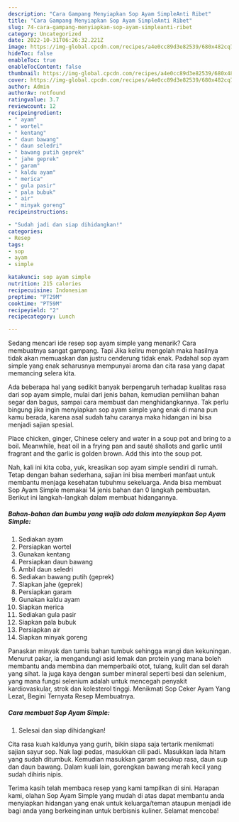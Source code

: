 ```yaml
---
description: "Cara Gampang Menyiapkan Sop Ayam SimpleAnti Ribet"
title: "Cara Gampang Menyiapkan Sop Ayam SimpleAnti Ribet"
slug: 74-cara-gampang-menyiapkan-sop-ayam-simpleanti-ribet
category: Uncategorized
date: 2022-10-31T06:26:32.221Z
image: https://img-global.cpcdn.com/recipes/a4e0cc89d3e82539/680x482cq70/sop-ayam-simple-foto-resep-utama.jpg
hideToc: false
enableToc: true
enableTocContent: false
thumbnail: https://img-global.cpcdn.com/recipes/a4e0cc89d3e82539/680x482cq70/sop-ayam-simple-foto-resep-utama.jpg
cover: https://img-global.cpcdn.com/recipes/a4e0cc89d3e82539/680x482cq70/sop-ayam-simple-foto-resep-utama.jpg
author: Admin
authorAv: notfound
ratingvalue: 3.7
reviewcount: 12
recipeingredient:
- " ayam"
- " wortel"
- " kentang"
- " daun bawang"
- " daun seledri"
- " bawang putih geprek"
- " jahe geprek"
- " garam"
- " kaldu ayam"
- " merica"
- " gula pasir"
- " pala bubuk"
- " air"
- " minyak goreng"
recipeinstructions:

- "Sudah jadi dan siap dihidangkan!"
categories:
- Resep
tags:
- sop
- ayam
- simple

katakunci: sop ayam simple 
nutrition: 215 calories
recipecuisine: Indonesian
preptime: "PT29M"
cooktime: "PT59M"
recipeyield: "2"
recipecategory: Lunch

---
```



Sedang mencari ide resep sop ayam simple yang menarik? Cara membuatnya sangat gampang. Tapi Jika keliru mengolah maka hasilnya tidak akan memuaskan dan justru cenderung tidak enak. Padahal sop ayam simple yang enak seharusnya mempunyai aroma dan cita rasa yang dapat memancing selera kita.


Ada beberapa hal yang sedikit banyak berpengaruh terhadap kualitas rasa dari sop ayam simple, mulai dari jenis bahan, kemudian pemilihan bahan segar dan bagus, sampai cara membuat dan menghidangkannya. Tak perlu bingung jika ingin menyiapkan sop ayam simple yang enak di mana pun kamu berada, karena asal sudah tahu caranya maka hidangan ini bisa menjadi sajian spesial.

Place chicken, ginger, Chinese celery and water in a soup pot and bring to a boil. Meanwhile, heat oil in a frying pan and sauté shallots and garlic until fragrant and the garlic is golden brown. Add this into the soup pot.


Nah, kali ini kita coba, yuk, kreasikan sop ayam simple sendiri di rumah. Tetap dengan bahan sederhana, sajian ini bisa memberi manfaat untuk membantu menjaga kesehatan tubuhmu sekeluarga. Anda bisa membuat Sop Ayam Simple memakai 14 jenis bahan dan 0 langkah pembuatan. Berikut ini langkah-langkah dalam membuat hidangannya.

<!--inarticleads1-->

##### Bahan-bahan dan bumbu yang wajib ada dalam menyiapkan Sop Ayam Simple:

1. Sediakan  ayam
1. Persiapkan  wortel
1. Gunakan  kentang
1. Persiapkan  daun bawang
1. Ambil  daun seledri
1. Sediakan  bawang putih (geprek)
1. Siapkan  jahe (geprek)
1. Persiapkan  garam
1. Gunakan  kaldu ayam
1. Siapkan  merica
1. Sediakan  gula pasir
1. Siapkan  pala bubuk
1. Persiapkan  air
1. Siapkan  minyak goreng


Panaskan minyak dan tumis bahan tumbuk sehingga wangi dan kekuningan. Menurut pakar, ia mengandungi asid lemak dan protein yang mana boleh membantu anda membina dan memperbaiki otot, tulang, kulit dan sel darah yang sihat. Ia juga kaya dengan sumber mineral seperti besi dan selenium, yang mana fungsi selenium adalah untuk mencegah penyakit kardiovaskular, strok dan kolesterol tinggi. Menikmati Sop Ceker Ayam Yang Lezat, Begini Ternyata Resep Membuatnya. 

<!--inarticleads2-->

##### Cara membuat Sop Ayam Simple:


1. Selesai dan siap dihidangkan!

Cita rasa kuah kaldunya yang gurih, bikin siapa saja tertarik menikmati sajian sayur sop. Nak lagi pedas, masukkan cili padi. Masukkan lada hitam yang sudah ditumbuk. Kemudian masukkan garam secukup rasa, daun sup dan daun bawang. Dalam kuali lain, gorengkan bawang merah kecil yang sudah dihiris nipis. 

Terima kasih telah membaca resep yang kami tampilkan di sini. Harapan kami, olahan Sop Ayam Simple yang mudah di atas dapat membantu anda menyiapkan hidangan yang enak untuk keluarga/teman ataupun menjadi ide bagi anda yang berkeinginan untuk berbisnis kuliner. Selamat mencoba!
